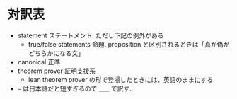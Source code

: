 # 対訳表

* statement ステートメント. ただし下記の例外がある
  * true/false statements 命題. proposition と区別されるときは「真か偽かどちらかになる文」
* canonical 正準
* theorem prover 証明支援系
  * lean theorem prover の形で登場したときには，英語のままにする
* `—` は日本語だと短すぎるので `＿＿` で訳す.